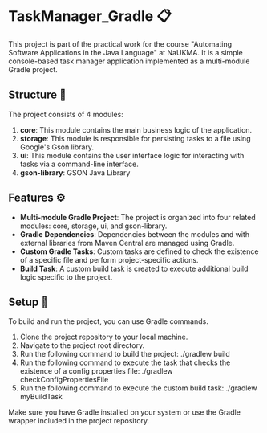 # TaskManager_Gradle :clipboard:

This project is part of the practical work for the course "Automating Software Applications in the Java Language" at NaUKMA. It is a simple console-based task manager application implemented as a multi-module Gradle project.

## Structure :open_file_folder:

The project consists of 4 modules:

1. **core**: This module contains the main business logic of the application.
2. **storage**: This module is responsible for persisting tasks to a file using Google's Gson library.
3. **ui**: This module contains the user interface logic for interacting with tasks via a command-line interface.
4. **gson-library**: GSON Java Library

## Features :gear:

- **Multi-module Gradle Project**: The project is organized into four related modules: core, storage, ui, and gson-library.
- **Gradle Dependencies**: Dependencies between the modules and with external libraries from Maven Central are managed using Gradle.
- **Custom Gradle Tasks**: Custom tasks are defined to check the existence of a specific file and perform project-specific actions.
- **Build Task**: A custom build task is created to execute additional build logic specific to the project.

## Setup :wrench:

To build and run the project, you can use Gradle commands.

1. Clone the project repository to your local machine.
2. Navigate to the project root directory.
3. Run the following command to build the project:
./gradlew build
4. Run the following command to execute the task that checks the existence of a config properties file:
./gradlew checkConfigPropertiesFile
5. Run the following command to execute the custom build task:
./gradlew myBuildTask

Make sure you have Gradle installed on your system or use the Gradle wrapper included in the project repository.
